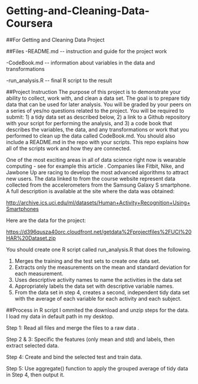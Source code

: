 # Getting-and-Cleaning-Data-Coursera
##For Getting and Cleaning Data Project

##Files
-README.md -- instruction and guide for the project work

-CodeBook.md -- information about variables in the data and transformations

-run_analysis.R -- final R script to the result

##Project Instruction
The purpose of this project is to demonstrate your ability to collect, work with, and clean a data set. The goal is to prepare tidy data that can be used for later analysis. You will be graded by your peers on a series of yes/no questions related to the project. You will be required to submit: 1) a tidy data set as described below, 2) a link to a Github repository with your script for performing the analysis, and 3) a code book that describes the variables, the data, and any transformations or work that you performed to clean up the data called CodeBook.md. You should also include a README.md in the repo with your scripts. This repo explains how all of the scripts work and how they are connected.  

One of the most exciting areas in all of data science right now is wearable computing - see for example this article . Companies like Fitbit, Nike, and Jawbone Up are racing to develop the most advanced algorithms to attract new users. The data linked to from the course website represent data collected from the accelerometers from the Samsung Galaxy S smartphone. A full description is available at the site where the data was obtained: 

http://archive.ics.uci.edu/ml/datasets/Human+Activity+Recognition+Using+Smartphones 

Here are the data for the project: 

https://d396qusza40orc.cloudfront.net/getdata%2Fprojectfiles%2FUCI%20HAR%20Dataset.zip 

 You should create one R script called run_analysis.R that does the following. 
1. Merges the training and the test sets to create one data set.
2. Extracts only the measurements on the mean and standard deviation for each measurement. 
3. Uses descriptive activity names to name the activities in the data set 
4. Appropriately labels the data set with descriptive variable names. 
5. From the data set in step 4, creates a second, independent tidy data set with the average of each variable for each activity and each subject.

##Process in R script
I ommited the download and unzip steps for the data.
I load my data in default path in my desktop.

Step 1:
Read all files and merge the files to a raw data .

Step 2 & 3:
Specific the features (only mean and std) and labels, then extract selected data.

Step 4:
Create and bind the selected test and train data.

Step 5:
Use aggregate() function to apply the grouped average of tidy data in Step 4, then output it.
